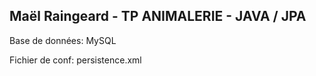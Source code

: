 ## Maël Raingeard - TP ANIMALERIE - JAVA / JPA

Base de données: MySQL

Fichier de conf: persistence.xml